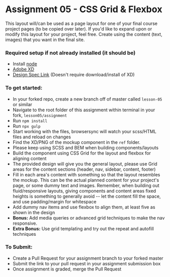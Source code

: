 # Assignment 05 - CSS Grid & Flexbox

This layout will/can be used as a page layout for one of your final course project pages (to be copied over later). If you'd like to expand upon or modify this layout for your project, feel free. Create using the content (text, images) that you want in the final site.

### Required setup if not already installed (it should be)
- Install [node](https://nodejs.org/en/)
- [Adobe XD](https://www.adobe.com/products/xd.html)
- [Design Spec Link](https://xd.adobe.com/spec/8117a5c5-ebde-471d-7eb0-c67b3578aeba-f726/) (Doesn't require download/install of XD)

### To get started:
-	In your forked repo, create a new branch off of master called `lesson-05` or similar
-   Navigate to the root folder of this assignment within terminal in your fork, `lesson05/assignment`
-   Run `npm install`
-   Run `npx gulp`
-   Start working with the files, browsersync will watch your scss/HTML files and reload on changes
- 	Find the XD/PNG of the mockup component in the `ref` folder.
- 	Please keep using SCSS and BEM when building components/layouts
- 	Build the component using CSS Grid for the layout and flexbox for aligning content
- 	The provided design will give you the general layout, please use Grid areas for the content sections (header, nav, sidebar, content, footer)
- 	Fill in each area's content with something so that the layout resembles the mockup. This can be the actual planned content for your project's page, or some dummy text and images. Remember, when building out fluid/responsive layouts, giving components and content areas fixed heights is something to generally avoid -- let the content fill the space, and use padding/margin for whitespace
- 	Add dummy nav items and use flexbox to align them, at least five as shown in the design
- 	**Bonus:**  Add media queries or advanced grid techniques to make the nav responsive.
- 	**Extra Bonus:**  Use grid templating and try out the repeat and autofill techniques

### To Submit:
- Create a Pull Request for your assignment branch to your forked master
- Submit the link to your pull request in your assignment submission box
- Once assignment is graded, merge the Pull Request
